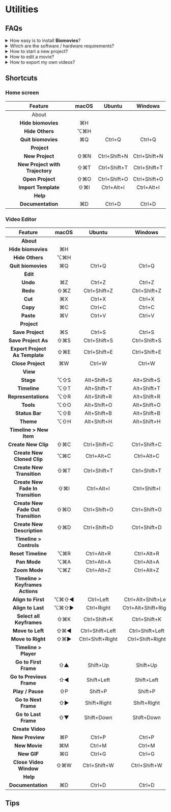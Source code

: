 # Utilities

## FAQs 

<details>
  <summary>How easy is to install <strong>Biomovies</strong>?</summary>
  <p>
    <strong>Biomovies</strong> is not difficult to install, however, depending on the version of your operating system, there are some <strong>workarounds</strong> that worth it to take into account. See the documentation for installing in in <a href="installation.html#macos">macOS</a>, <a href="installation.html#windows">Windows</a> and <a href="installation.html#ubuntu">Ubuntu</a>.
  </p>
</details>

<details>
  <summary>Which are the software / hardware requirements?</summary>
  <p style="margin-bottom: 10px;">
    These are the recommended <strong>requirements</strong>:
    <ul>
        <li><strong>macOS:</strong> Mac OSX 10.12+ supported, 16GB of RAM recommended</li>
        <li><strong>Linux:</strong> Ubuntu 18.04 or greater, 16GB of RAM recommended</li>
        <li><strong>Windows:</strong> Windows 10, 16GB of RAM recommended</li>
    </ul>
  </p>   
</details>

<details>
  <summary>How to start a new project?</summary>
  <p>Please visit the <a href="get-started.html">Getting Started section</a> of the documentation.</p>
</details>

<details>
  <summary>How to edit a movie?</summary>
  <p>Please visit the <a href="interface.html">Video Editor section</a> of the documentation. In this section, you will find exhaustive descriptions about all the sections of the editor, such as the <a href="interface.html#stage">Stage</a>, the <a href="interface.html#timeline">Timeline</a> or the <a href="interface.html#representations">Representations</a>.</p>
</details>

<details>
  <summary>How to export my own videos?</summary>
  <p>Please visit the <a href="create-videos.html">Create Videos section</a> of the documentation. In this section, there is a broad explanation about how to create a <a href="create-videos.html#create-new-preview">New Preview</a> video, a <a href="create-videos.html#create-new-movie">New Movie</a> and a <a href="create-videos.html#create-new-gif">New GIF</a>.</p>
</details>

## Shortcuts 

### Home screen

| Feature | <i class="fa-brands fa-apple"></i> macOS | <i class="fa-brands fa-ubuntu"></i> Ubuntu | <i class="fa-brands fa-windows"></i> Windows
| :-: | :-: | :-: | :-: |
| <span class="table-shortcuts-title">About</span>
| **Hide biomovies** | ⌘H |  | 
| **Hide Others** | ⌥⌘H |  | 
| **Quit biomovies** | ⌘Q | Ctrl+Q | Ctrl+Q
| **Project**
| **New Project** | ⇧⌘N | Ctrl+Shift+N | Ctrl+Shift+N
| **New Project with Trajectory** | ⇧⌘T | Ctrl+Shift+T | Ctrl+Shift+T
| **Open Project** | ⇧⌘O | Ctrl+Shift+O | Ctrl+Shift+O
| **Import Template** | ⇧⌘I | Ctrl+Alt+I  | Ctrl+Alt+I 
| **Help**
| **Documentation** | ⌘D | Ctrl+D | Ctrl+D

### Video Editor

| Feature | <i class="fa-brands fa-apple"></i> macOS | <i class="fa-brands fa-ubuntu"></i> Ubuntu | <i class="fa-brands fa-windows"></i> Windows
| :-: | :-: | :-: | :-: |
| **About**
| **Hide biomovies** | ⌘H |  | 
| **Hide Others** | ⌥⌘H |  | 
| **Quit biomovies** | ⌘Q | Ctrl+Q | Ctrl+Q
| **Edit**
| **Undo** | ⌘Z | Ctrl+Z | Ctrl+Z
| **Redo** | ⇧⌘Z | Ctrl+Shift+Z | Ctrl+Shift+Z
| **Cut** | ⌘X | Ctrl+X | Ctrl+X
| **Copy** | ⌘C | Ctrl+C | Ctrl+C
| **Paste** | ⌘V | Ctrl+V | Ctrl+V
| **Project**
| **Save Project** | ⌘S | Ctrl+S | Ctrl+S
| **Save Project As** | ⇧⌘S | Ctrl+Shift+S | Ctrl+Shift+S
| **Export Project As Template** | ⇧⌘E | Ctrl+Shift+E | Ctrl+Shift+E
| **Close Project** | ⌘W | Ctrl+W  | Ctrl+W
| **View**
| **Stage** | ⌥⇧S | Alt+Shift+S  | Alt+Shift+S
| **Timeline** | ⌥⇧T | Alt+Shift+T  | Alt+Shift+T
| **Representations** | ⌥⇧R | Alt+Shift+R  | Alt+Shift+R
| **Tools** | ⌥⇧O | Alt+Shift+O  | Alt+Shift+O
| **Status Bar** | ⌥⇧B | Alt+Shift+B  | Alt+Shift+B
| **Theme** | ⌥⇧H | Alt+Shift+H  | Alt+Shift+H
| **Timeline > New Item**
| **Create New Clip** | ⇧⌘C | Ctrl+Shift+C  | Ctrl+Shift+C
| **Create New Cloned Clip** | ⌥⌘C | Ctrl+Alt+C | Ctrl+Alt+C
| **Create New Transition** | ⇧⌘T | Ctrl+Shift+T  | Ctrl+Shift+T
| **Create New Fade In Transition** | ⇧⌘I | Ctrl+Alt+I | Ctrl+Shift+I
| **Create New Fade Out Transition** | ⇧⌘O | Ctrl+Shift+O  | Ctrl+Shift+O
| **Create New Description** | ⇧⌘D | Ctrl+Shift+D  | Ctrl+Shift+D
| **Timeline > Controls**
| **Reset Timeline** | ⌥⌘R | Ctrl+Alt+R  | Ctrl+Alt+R
| **Pan Mode** | ⌥⌘A | Ctrl+Alt+A | Ctrl+Alt+A
| **Zoom Mode** | ⌥⌘Z | Ctrl+Alt+Z | Ctrl+Alt+Z
| **Timeline > Keyframes Actions**
| **Align to First** | ⌥⌘⇧◄ | Ctrl+Left | Ctrl+Alt+Shift+Left   
| **Align to Last** | ⌥⌘⇧► | Ctrl+Right | Ctrl+Alt+Shift+Right 
| **Select all Keyframes** | ⇧⌘K | Ctrl+Shift+K | Ctrl+Shift+K
| **Move to Left** | ⇧⌘◄ | Ctrl+Shift+Left | Ctrl+Shift+Left
| **Move to Right** | ⇧⌘► | Ctrl+Shift+Right | Ctrl+Shift+Right
| **Timeline > Player**
| **Go to First Frame** | ⇧▲ | Shift+Up | Shift+Up
| **Go to Previous Frame** | ⇧◄ | Shift+Left | Shift+Left 
| **Play / Pause** | ⇧P | Shift+P | Shift+P
| **Go to Next Frame** | ⇧► | Shift+Right | Shift+Right
| **Go to Last Frame** | ⇧▼ | Shift+Down | Shift+Down
| **Create Video** 
| **New Preview** | ⌘P | Ctrl+P | Ctrl+P
| **New Movie** | ⌘M | Ctrl+M | Ctrl+M
| **New GIF** | ⌘G | Ctrl+G | Ctrl+G
| **Close Video Window** | ⇧⌘W | Ctrl+Shift+W | Ctrl+Shift+W
| **Help**
| **Documentation** | ⌘D | Ctrl+D | Ctrl+D

## Tips 